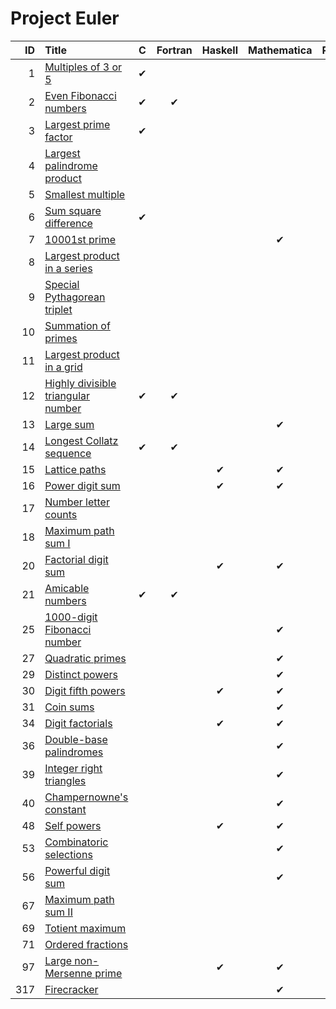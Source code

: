 # Project Euler

| ID    | Title                                                                         | C         | Fortran   | Haskell   |Mathematica| Python    | 
| ---:  | :-------------------------------------------------------------------------    | :-------: | :-------: | :-------: | :-------: | :-------: |
|   1   | [Multiples of 3 or 5                ](https://projecteuler.net/problem=1)     | &#10004;  |           |           |           | &#10004;  |
|   2   | [Even Fibonacci numbers             ](https://projecteuler.net/problem=2)     | &#10004;  | &#10004;  |           |           | &#10004;  |
|   3   | [Largest prime factor               ](https://projecteuler.net/problem=3)     | &#10004;  |           |           |           | &#10004;  |
|   4   | [Largest palindrome product         ](https://projecteuler.net/problem=4)     |           |           |           |           | &#10004;  |
|   5   | [Smallest multiple                  ](https://projecteuler.net/problem=5)     |           |           |           |           | &#10004;  |
|   6   | [Sum square difference              ](https://projecteuler.net/problem=6)     | &#10004;  |           |           |           | &#10004;  |
|   7   | [10001st prime                      ](https://projecteuler.net/problem=7)     |           |           |           | &#10004;  | &#10004;  |
|   8   | [Largest product in a series        ](https://projecteuler.net/problem=8)     |           |           |           |           | &#10004;  |
|   9   | [Special Pythagorean triplet        ](https://projecteuler.net/problem=9)     |           |           |           |           | &#10004;  |
|  10   | [Summation of primes                ](https://projecteuler.net/problem=10)    |           |           |           |           | &#10004;  |
|  11   | [Largest product in a grid          ](https://projecteuler.net/problem=11)    |           |           |           |           | &#10004;  |
|  12   | [Highly divisible triangular number ](https://projecteuler.net/problem=12)    | &#10004;  | &#10004;  |           |           |           |
|  13   | [Large sum                          ](https://projecteuler.net/problem=13)    |           |           |           | &#10004;  | &#10004;  |
|  14   | [Longest Collatz sequence           ](https://projecteuler.net/problem=14)    | &#10004;  | &#10004;  |           |           | &#10004;  |
|  15   | [Lattice paths                      ](https://projecteuler.net/problem=15)    |           |           | &#10004;  | &#10004;  | &#10004;  |
|  16   | [Power digit sum                    ](https://projecteuler.net/problem=16)    |           |           | &#10004;  | &#10004;  |           |
|  17   | [Number letter counts               ](https://projecteuler.net/problem=17)    |           |           |           |           | &#10004;  |
|  18   | [Maximum path sum I                 ](https://projecteuler.net/problem=18)    |           |           |           |           | &#10004;  |
|  20   | [Factorial digit sum                ](https://projecteuler.net/problem=20)    |           |           | &#10004;  | &#10004;  |           |
|  21   | [Amicable numbers                   ](https://projecteuler.net/problem=21)    | &#10004;  | &#10004;  |           |           |           |
|  25   | [1000-digit Fibonacci number        ](https://projecteuler.net/problem=25)    |           |           |           | &#10004;  | &#10004;  |
|  27   | [Quadratic primes                   ](https://projecteuler.net/problem=27)    |           |           |           | &#10004;  |           |
|  29   | [Distinct powers                    ](https://projecteuler.net/problem=29)    |           |           |           | &#10004;  |           |
|  30   | [Digit fifth powers                 ](https://projecteuler.net/problem=30)    |           |           | &#10004;  | &#10004;  |           |
|  31   | [Coin sums                          ](https://projecteuler.net/problem=31)    |           |           |           | &#10004;  |           |
|  34   | [Digit factorials                   ](https://projecteuler.net/problem=34)    |           |           | &#10004;  | &#10004;  |           |
|  36   | [Double-base palindromes            ](https://projecteuler.net/problem=36)    |           |           |           | &#10004;  | &#10004;  |
|  39   | [Integer right triangles            ](https://projecteuler.net/problem=39)    |           |           |           | &#10004;  |           |
|  40   | [Champernowne's constant            ](https://projecteuler.net/problem=40)    |           |           |           | &#10004;  |           |
|  48   | [Self powers                        ](https://projecteuler.net/problem=48)    |           |           | &#10004;  | &#10004;  |           |
|  53   | [Combinatoric selections            ](https://projecteuler.net/problem=53)    |           |           |           | &#10004;  |           |
|  56   | [Powerful digit sum                 ](https://projecteuler.net/problem=56)    |           |           |           | &#10004;  |           |
|  67   | [Maximum path sum II                ](https://projecteuler.net/problem=67)    |           |           |           |           | &#10004;  |
|  69   | [Totient maximum                    ](https://projecteuler.net/problem=69)    |           |           |           |           | &#10004;  |
|  71   | [Ordered fractions                  ](https://projecteuler.net/problem=71)    |           |           |           |           | &#10004;  |
|  97   | [Large non-Mersenne prime           ](https://projecteuler.net/problem=97)    |           |           | &#10004;  | &#10004;  | &#10004;  |
| 317   | [Firecracker                        ](https://projecteuler.net/problem=317)   |           |           |           | &#10004;  |           | 